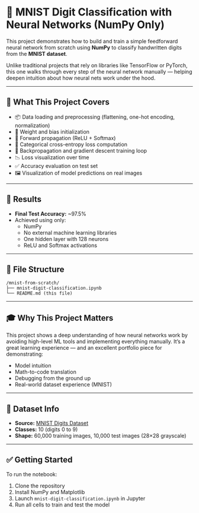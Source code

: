 # 🧠 MNIST Digit Classification with Neural Networks (NumPy Only)

This project demonstrates how to build and train a simple feedforward neural network from scratch using **NumPy** to classify handwritten digits from the **MNIST dataset**.

Unlike traditional projects that rely on libraries like TensorFlow or PyTorch, this one walks through every step of the neural network manually — helping deepen intuition about how neural nets work under the hood.

---

## 📌 What This Project Covers

- 📦 Data loading and preprocessing (flattening, one-hot encoding, normalization)
- 🔢 Weight and bias initialization
- 🧠 Forward propagation (ReLU + Softmax)
- 🎯 Categorical cross-entropy loss computation
- 🔁 Backpropagation and gradient descent training loop
- 📉 Loss visualization over time
- ✅ Accuracy evaluation on test set
- 🖼️ Visualization of model predictions on real images

---

## 🚀 Results

- **Final Test Accuracy:** ~97.5%
- Achieved using only:
  - NumPy
  - No external machine learning libraries
  - One hidden layer with 128 neurons
  - ReLU and Softmax activations

---

## 📂 File Structure

```
/mnist-from-scratch/
├── mnist-digit-classification.ipynb
└── README.md (this file)
```

---

## 🎓 Why This Project Matters

This project shows a deep understanding of how neural networks work by avoiding high-level ML tools and implementing everything manually. It’s a great learning experience — and an excellent portfolio piece for demonstrating:

- Model intuition
- Math-to-code translation
- Debugging from the ground up
- Real-world dataset experience (MNIST)

---

## 🧠 Dataset Info

- **Source:** [MNIST Digits Dataset](http://yann.lecun.com/exdb/mnist/)
- **Classes:** 10 (digits 0 to 9)
- **Shape:** 60,000 training images, 10,000 test images (28×28 grayscale)

---

## ✅ Getting Started

To run the notebook:

1. Clone the repository
2. Install NumPy and Matplotlib
3. Launch `mnist-digit-classification.ipynb` in Jupyter
4. Run all cells to train and test the model

